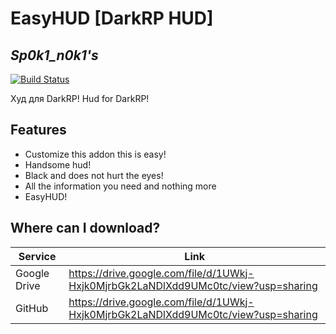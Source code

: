 # EasyHUD [DarkRP HUD]
## _Sp0k1_n0k1's_

[![Build Status](https://travis-ci.org/joemccann/dillinger.svg?branch=master)](https://github.com/Sp0k1n0k1/easyhud/issues)



Худ для DarkRP!
Hud for DarkRP!

## Features

- Customize this addon this is easy!
- Handsome hud!
- Black and does not hurt the eyes!
- All the information you need and nothing more
- EasyHUD!

## Where can I download?
| Service | Link |
| ------ | ------ |
| Google Drive | https://drive.google.com/file/d/1UWkj-Hxjk0MjrbGk2LaNDlXdd9UMc0tc/view?usp=sharing |
| GitHub | https://drive.google.com/file/d/1UWkj-Hxjk0MjrbGk2LaNDlXdd9UMc0tc/view?usp=sharing |
